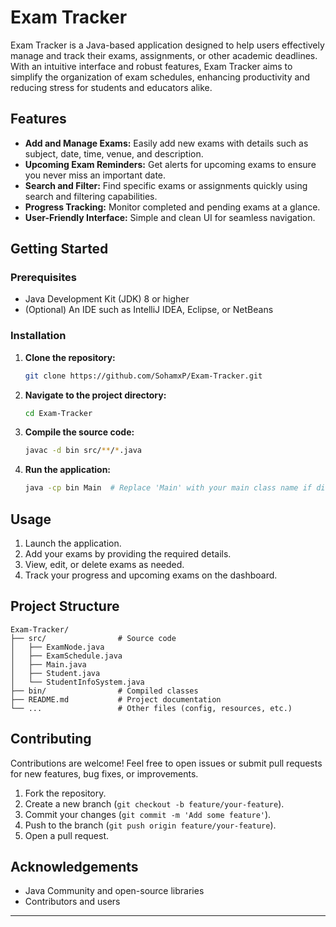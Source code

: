 # Exam Tracker

Exam Tracker is a Java-based application designed to help users effectively manage and track their exams, assignments, or other academic deadlines. With an intuitive interface and robust features, Exam Tracker aims to simplify the organization of exam schedules, enhancing productivity and reducing stress for students and educators alike.

## Features

- **Add and Manage Exams:** Easily add new exams with details such as subject, date, time, venue, and description.
- **Upcoming Exam Reminders:** Get alerts for upcoming exams to ensure you never miss an important date.
- **Search and Filter:** Find specific exams or assignments quickly using search and filtering capabilities.
- **Progress Tracking:** Monitor completed and pending exams at a glance.
- **User-Friendly Interface:** Simple and clean UI for seamless navigation.

## Getting Started

### Prerequisites

- Java Development Kit (JDK) 8 or higher
- (Optional) An IDE such as IntelliJ IDEA, Eclipse, or NetBeans

### Installation

1. **Clone the repository:**
   ```bash
   git clone https://github.com/SohamxP/Exam-Tracker.git
   ```
2. **Navigate to the project directory:**
   ```bash
   cd Exam-Tracker
   ```
3. **Compile the source code:**
   ```bash
   javac -d bin src/**/*.java
   ```
4. **Run the application:**
   ```bash
   java -cp bin Main  # Replace 'Main' with your main class name if different
   ```

## Usage

1. Launch the application.
2. Add your exams by providing the required details.
3. View, edit, or delete exams as needed.
4. Track your progress and upcoming exams on the dashboard.

## Project Structure

```
Exam-Tracker/
├── src/                # Source code
│   ├── ExamNode.java
│   ├── ExamSchedule.java
│   ├── Main.java
│   ├── Student.java
│   └── StudentInfoSystem.java
├── bin/                # Compiled classes
├── README.md           # Project documentation
└── ...                 # Other files (config, resources, etc.)
```

## Contributing

Contributions are welcome! Feel free to open issues or submit pull requests for new features, bug fixes, or improvements.

1. Fork the repository.
2. Create a new branch (`git checkout -b feature/your-feature`).
3. Commit your changes (`git commit -m 'Add some feature'`).
4. Push to the branch (`git push origin feature/your-feature`).
5. Open a pull request.


## Acknowledgements

- Java Community and open-source libraries
- Contributors and users

---
